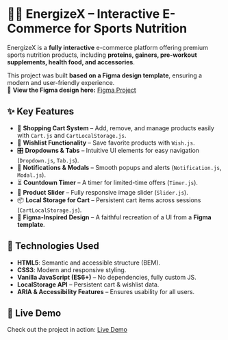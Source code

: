 # 🏋️‍♂️ EnergizeX – Interactive E-Commerce for Sports Nutrition  

EnergizeX is a **fully interactive** e-commerce platform offering premium sports nutrition products, including **proteins, gainers, pre-workout supplements, health food, and accessories**.  

This project was built **based on a Figma design template**, ensuring a modern and user-friendly experience.  
📌 **View the Figma design here:** [Figma Project](https://www.figma.com/community/file/1416489969303759782/energizex-landing-page-e-commerce-website)  

## ✨ Key Features  

- 🛒 **Shopping Cart System** – Add, remove, and manage products easily with `Cart.js` and `CartLocalStorage.js`.  
- 💖 **Wishlist Functionality** – Save favorite products with `Wish.js`.  
- 🎛️ **Dropdowns & Tabs** – Intuitive UI elements for easy navigation (`Dropdown.js`, `Tab.js`).  
- 📢 **Notifications & Modals** – Smooth popups and alerts (`Notification.js`, `Modal.js`).  
- ⏳ **Countdown Timer** – A timer for limited-time offers (`Timer.js`).  
- 🎠 **Product Slider** – Fully responsive image slider (`Slider.js`).  
- 📦 **Local Storage for Cart** – Persistent cart items across sessions (`CartLocalStorage.js`).  
- 🎨 **Figma-Inspired Design** – A faithful recreation of a UI from a **Figma template**.  

## 🔧 Technologies Used  

- **HTML5**: Semantic and accessible structure (BEM).
- **CSS3**: Modern and responsive styling.
- **Vanilla JavaScript (ES6+)** – No dependencies, fully custom JS.  
- **LocalStorage API** – Persistent cart & wishlist data.  
- **ARIA & Accessibility Features** – Ensures usability for all users.  

## 🚀 Live Demo  

Check out the project in action: [Live Demo](https://antoshkaff.github.io/EnergizeX-landing/)  